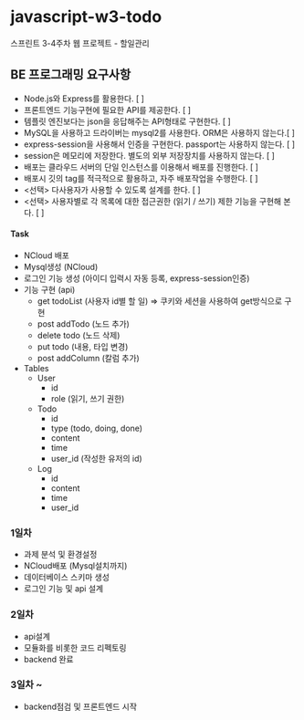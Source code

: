 # javascript-w3-todo
스프린트 3-4주차 웹 프로젝트 - 할일관리



## BE 프로그래밍 요구사항

- Node.js와 Express를 활용한다. [  ] 
- 프론트엔드 기능구현에 필요한 API를 제공한다. [  ]
- 템플릿 엔진보다는 json을 응답해주는 API형태로 구현한다. [  ]  
- MySQL을 사용하고 드라이버는 mysql2를 사용한다. ORM은 사용하지 않는다.[  ]  
- express-session을 사용해서 인증을 구현한다. passport는 사용하지 않는다.  [  ]  
- session은 메모리에 저장한다. 별도의 외부 저장장치를 사용하지 않는다.  [  ]  
- 배포는 클라우드 서버의 단일 인스턴스를 이용해서 배포를 진행한다.  [  ]  
- 배포시 깃의 tag를 적극적으로 활용하고, 자주 배포작업을 수행한다.  [  ]  
- <선택> 다사용자가 사용할 수 있도록 설계를 한다.  [  ]  
- <선택> 사용자별로 각 목록에 대한 접근권한 (읽기 / 쓰기) 제한 기능을 구현해 본다.  [  ]  



#### Task

- NCloud 배포
- Mysql생성 (NCloud)
- 로그인 기능 생성 (아이디 입력시 자동 등록, express-session인증)
- 기능 구현 (api)
  - get todoList (사용자 id별 할 일) => 쿠키와 세션을 사용하여 get방식으로 구현
  - post addTodo (노드 추가)
  - delete todo (노드 삭제)
  - put todo (내용, 타입 변경)
  - post addColumn (칼럼 추가)
- Tables
  - User
    - id
    - role (읽기, 쓰기 권한)
  - Todo
    - id
    - type (todo, doing, done)
    - content
    - time
    - user_id (작성한 유저의 id)
  - Log
    - id
    - content
    - time
    - user_id

### 1일차

- 과제 분석 및 환경설정
- NCloud배포 (Mysql설치까지)
- 데이터베이스 스키마 생성
- 로그인 기능 및 api 설계

### 2일차

- api설계
- 모듈화를 비롯한 코드 리펙토링
- backend 완료

### 3일차 ~

- backend점검 및 프론트엔드 시작

